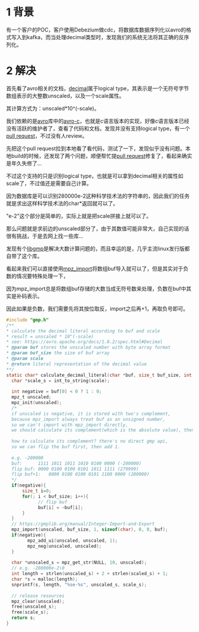 # 1 背景

有一个客户的POC，客户使用Debezium做cdc，将数据库数据序列化以avro的格式写入到kafka，而当处理decimal类型时，发现我们的系统无法将其正确的反序列化。

# 2 解决

首先看了avro相关的文档，[decimal](https://avro.apache.org/docs/1.8.2/spec.html#Logical+Types)属于logical type，其表示是一个无符号字节数组表示的大整数unscaled，以及一个scale属性。

其计算方式为：unscaled*10^(-scale)。

我们依赖的是[avro](https://github.com/apache/avro)库中的[avro-c](https://github.com/apache/avro/tree/main/lang/c)，也就是c语言版本的实现，好像c语言版本已经没有活跃的维护者了，查看了代码和文档，发现并没有支持logical type，有一个[pull request](https://github.com/apache/avro/pull/843)，不过没有人review。

先把这个pull request拉到本地看了看代码，测试了一下，发现似乎没有问题。本地build的时候，还发现了两个问题，顺便帮忙提[pull request](https://github.com/apache/avro/pulls?q=is%3Apr+author%3Akensou97+is%3Aclosed)修复了，看起来确实是年久失修了...

不过这个支持的只是识别logical type，也就是可以拿到decimal相关的属性如scale了，不过值还是需要自己计算。

因为数据库是可以识别280000e-2这种科学技术法的字符串的，因此我们的任务就是求出这样科学技术法的char*返回就可以了。

"e-2"这个部分是简单的，实际上就是把scale拼接上就可以了。



那么问题就是求前边的unscaled部分了，由于其数值可能非常大，自己实现的话很有挑战，于是去网上找一些库...

发现有个[libgmp](https://gmplib.org/)是解决大数计算问题的，而且幸运的是，几乎主流linux发行版都自带了这个库。



看起来我们可以直接使用[mpz_import](https://gmplib.org/manual/Integer-Import-and-Export)将数组buf导入就可以了，但是其实对于负数的情况要特殊处理一下，

因为mpz_import总是将数组buf存储的大数当成无符号数来处理，负数在buf中其实是补码表示。

因此如果是负数，我们需要先将其按位取反，import之后再+1，再取负号即可。

```c
#include "gmp.h"
/**
* calculate the decimal literal according to buf and scale
* result = unscaled * 10^(-scale)
* see: https://avro.apache.org/docs/1.8.2/spec.html#Decimal
* @param buf stores the unscaled number with byte array format
* @param buf_size the size of buf array
* @param scale
* @return literal representation of the decimal value
**/
static char* calculate_decimal_literal(char *buf, size_t buf_size, int scale){
  char *scale_s = int_to_string(scale);
  
  int negative = buf[0] < 0 ? 1 : 0;
  mpz_t unscaled;
  mpz_init(unscaled);
  /*
  if unscaled is negative, it is stored with two's complement, 
  because mpz_import always treat buf as an unsigned number, 
  so we can't import with mpz_import directly, 
  we should calculate its complement(which is the absolute value), then multiply -1.
  
  how to calculate its complement? there's no direct gmp api, 
  so we can flip the buf first, then add 1.
  
  e.g. -280000
  buf:		1111 1011 1011 1010 0100 0000 (-280000)
  flip buf:	0000 0100 0100 0101 1011 1111 (279999)
  flip buf+1:	0000 0100 0100 0101 1100 0000 (280000)
  */
  if(negative){
      size_t i=0;
      for(; i < buf_size; i++){
        	// flip buf
        	buf[i] = ~buf[i];
      }
  }
  // https://gmplib.org/manual/Integer-Import-and-Export
  mpz_import(unscaled, buf_size, 1, sizeof(char), 0, 0, buf);
  if(negative){
    	mpz_add_ui(unscaled, unscaled, 1);
    	mpz_neg(unscaled, unscaled);
  }
  
  char *unscaled_s = mpz_get_str(NULL, 10, unscaled);
  // e.g. -280000e-2\0
  int length = strlen(unscaled_s) + 2 + strlen(scaled_s) + 1;
  char *s = malloc(length);
  snprintf(s, length, "%se-%s", unscaled_s, scale_s);
  
  // release resources
  mpz_clear(unscaled);
  free(unscaled_s);
  free(scale_s);
  return s;
}
```